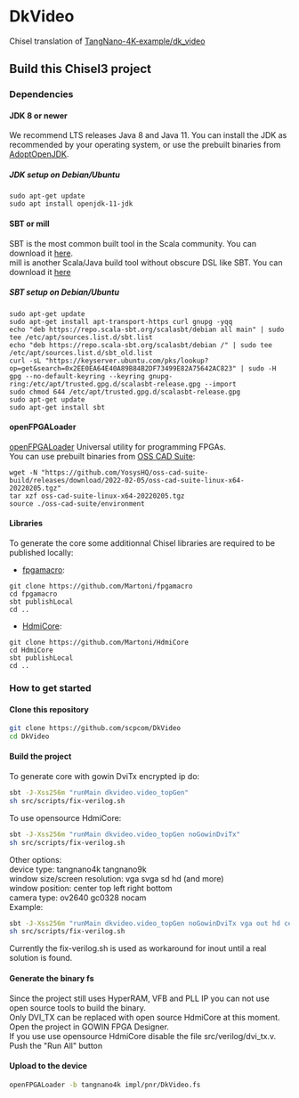 DkVideo
=======

Chisel translation of [TangNano-4K-example/dk_video](https://github.com/sipeed/TangNano-4K-example/tree/main/dk_video/project)

## Build this Chisel3 project

### Dependencies

#### JDK 8 or newer

We recommend LTS releases Java 8 and Java 11. You can install the JDK as recommended by your operating system, or use the prebuilt binaries from [AdoptOpenJDK](https://adoptopenjdk.net/).

##### JDK setup on Debian/Ubuntu
```Shell
sudo apt-get update
sudo apt install openjdk-11-jdk
```

#### SBT or mill

SBT is the most common built tool in the Scala community. You can download it [here](https://www.scala-sbt.org/download.html).  
mill is another Scala/Java build tool without obscure DSL like SBT. You can download it [here](https://github.com/com-lihaoyi/mill/releases)

##### SBT setup on Debian/Ubuntu

```Shell
sudo apt-get update
sudo apt-get install apt-transport-https curl gnupg -yqq
echo "deb https://repo.scala-sbt.org/scalasbt/debian all main" | sudo tee /etc/apt/sources.list.d/sbt.list
echo "deb https://repo.scala-sbt.org/scalasbt/debian /" | sudo tee /etc/apt/sources.list.d/sbt_old.list
curl -sL "https://keyserver.ubuntu.com/pks/lookup?op=get&search=0x2EE0EA64E40A89B84B2DF73499E82A75642AC823" | sudo -H gpg --no-default-keyring --keyring gnupg-ring:/etc/apt/trusted.gpg.d/scalasbt-release.gpg --import
sudo chmod 644 /etc/apt/trusted.gpg.d/scalasbt-release.gpg
sudo apt-get update
sudo apt-get install sbt
```

#### openFPGALoader

[openFPGALoader](https://github.com/trabucayre/openFPGALoader) Universal utility for programming FPGAs.  
You can use prebuilt binaries from [OSS CAD Suite](https://github.com/YosysHQ/oss-cad-suite-build):

```Shell
wget -N "https://github.com/YosysHQ/oss-cad-suite-build/releases/download/2022-02-05/oss-cad-suite-linux-x64-20220205.tgz"
tar xzf oss-cad-suite-linux-x64-20220205.tgz
source ./oss-cad-suite/environment
```

#### Libraries

To generate the core some additionnal Chisel libraries are required to be
published locally:

- [fpgamacro](https://github.com/Martoni/fpgamacro):

```Shell
git clone https://github.com/Martoni/fpgamacro
cd fpgamacro
sbt publishLocal
cd ..
```

- [HdmiCore](https://github.com/Martoni/HdmiCore):

```Shell
git clone https://github.com/Martoni/HdmiCore
cd HdmiCore
sbt publishLocal
cd ..
```

### How to get started

#### Clone this repository

```sh
git clone https://github.com/scpcom/DkVideo
cd DkVideo
```

#### Build the project

To generate core with gowin DviTx encrypted ip do:
```sh
sbt -J-Xss256m "runMain dkvideo.video_topGen"
sh src/scripts/fix-verilog.sh
```

To use opensource HdmiCore:
```sh
sbt -J-Xss256m "runMain dkvideo.video_topGen noGowinDviTx"
sh src/scripts/fix-verilog.sh
```

Other options:  
device type: tangnano4k tangnano9k  
window size/screen resolution: vga svga sd hd (and more)  
window position: center top left right bottom  
camera type: ov2640 gc0328 nocam  
Example:
```sh
sbt -J-Xss256m "runMain dkvideo.video_topGen noGowinDviTx vga out hd center bottom"
sh src/scripts/fix-verilog.sh
```

Currently the fix-verilog.sh is used as workaround for inout until a real solution is found.

#### Generate the binary fs

Since the project still uses HyperRAM, VFB and PLL IP you can not use open source tools to build the binary.  
Only DVI_TX can be replaced with open source HdmiCore at this moment.  
Open the project in GOWIN FPGA Designer.  
If you use use opensource HdmiCore disable the file src/verilog/dvi_tx.v.  
Push the "Run All" button

#### Upload to the device

```sh
openFPGALoader -b tangnano4k impl/pnr/DkVideo.fs
```

